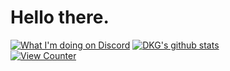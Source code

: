 # Hello there.
[![What I'm doing on Discord](https://gt.bigdumb.gq/api/badge/348918040248713217?color1=000000&textcolor=ffffff&font=Arial&gradient=false&borderradius=15&bordercolor=ffffff&borderwidth=3)](#)
[![DKG's github stats](https://github-readme-stats-umber.vercel.app/api?username=dankgoogly&show_icons=true&theme=dark)](#)\
[![View Counter](https://komarev.com/ghpvc/?username=DanKGooGLy)](#)
